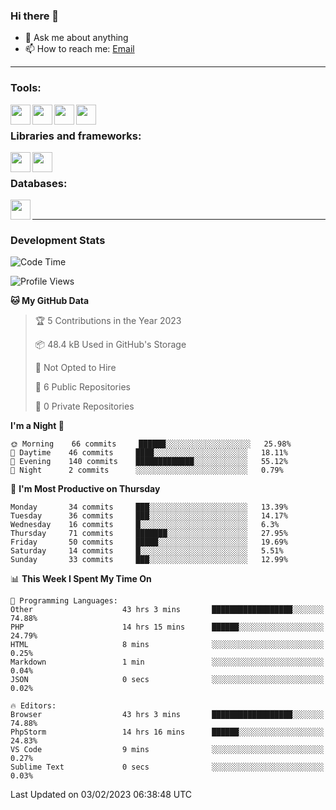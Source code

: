 ### Hi there 👋

- 💬 Ask me about anything
- 📫 How to reach me: [Email]

---

### Tools:
<img align='left' height="32" width="32" src="https://cdn.jsdelivr.net/npm/simple-icons@4.8.0/icons/phpstorm.svg" />
<img align='left' height="32" width="32" src="https://cdn.jsdelivr.net/npm/simple-icons@4.8.0/icons/sublimetext.svg" />
<img align='left' height="32" width="32" src="https://cdn.jsdelivr.net/npm/simple-icons@4.8.0/icons/laragon.svg" />
<img align='left' height="32" width="32" src="https://cdn.jsdelivr.net/npm/simple-icons@4.8.0/icons/xampp.svg" />
<br>

### Libraries and frameworks:
<img align='left' height="32" width="32" src="https://cdn.jsdelivr.net/npm/simple-icons@4.8.0/icons/laravel.svg" />
<img align='left' height="32" width="32" src="https://cdn.jsdelivr.net/npm/simple-icons@4.8.0/icons/jquery.svg" />
<br>

### Databases:
<img align='left' height="32" width="32" src="https://cdn.jsdelivr.net/npm/simple-icons@4.8.0/icons/mysql.svg" />
<br>

---
### Development Stats
<!--START_SECTION:waka-->
![Code Time](http://img.shields.io/badge/Code%20Time-887%20hrs%2045%20mins-blue)

![Profile Views](http://img.shields.io/badge/Profile%20Views-1-blue)

**🐱 My GitHub Data** 

> 🏆 5 Contributions in the Year 2023
 > 
> 📦 48.4 kB Used in GitHub's Storage 
 > 
> 🚫 Not Opted to Hire
 > 
> 📜 6 Public Repositories 
 > 
> 🔑 0 Private Repositories  
 > 
**I'm a Night 🦉** 

```text
🌞 Morning    66 commits     ██████░░░░░░░░░░░░░░░░░░░   25.98% 
🌆 Daytime    46 commits     ████░░░░░░░░░░░░░░░░░░░░░   18.11% 
🌃 Evening    140 commits    █████████████░░░░░░░░░░░░   55.12% 
🌙 Night      2 commits      ░░░░░░░░░░░░░░░░░░░░░░░░░   0.79%

```
📅 **I'm Most Productive on Thursday** 

```text
Monday       34 commits     ███░░░░░░░░░░░░░░░░░░░░░░   13.39% 
Tuesday      36 commits     ███░░░░░░░░░░░░░░░░░░░░░░   14.17% 
Wednesday    16 commits     █░░░░░░░░░░░░░░░░░░░░░░░░   6.3% 
Thursday     71 commits     ███████░░░░░░░░░░░░░░░░░░   27.95% 
Friday       50 commits     █████░░░░░░░░░░░░░░░░░░░░   19.69% 
Saturday     14 commits     █░░░░░░░░░░░░░░░░░░░░░░░░   5.51% 
Sunday       33 commits     ███░░░░░░░░░░░░░░░░░░░░░░   12.99%

```


📊 **This Week I Spent My Time On** 

```text
💬 Programming Languages: 
Other                    43 hrs 3 mins       ██████████████████░░░░░░░   74.88% 
PHP                      14 hrs 15 mins      ██████░░░░░░░░░░░░░░░░░░░   24.79% 
HTML                     8 mins              ░░░░░░░░░░░░░░░░░░░░░░░░░   0.25% 
Markdown                 1 min               ░░░░░░░░░░░░░░░░░░░░░░░░░   0.04% 
JSON                     0 secs              ░░░░░░░░░░░░░░░░░░░░░░░░░   0.02%

🔥 Editors: 
Browser                  43 hrs 3 mins       ██████████████████░░░░░░░   74.88% 
PhpStorm                 14 hrs 16 mins      ██████░░░░░░░░░░░░░░░░░░░   24.83% 
VS Code                  9 mins              ░░░░░░░░░░░░░░░░░░░░░░░░░   0.27% 
Sublime Text             0 secs              ░░░░░░░░░░░░░░░░░░░░░░░░░   0.03%

```


 Last Updated on 03/02/2023 06:38:48 UTC
<!--END_SECTION:waka-->

[huyviet]: https://huyviet.vn/
[EMAIl]: https://mail.google.com/mail/u/0/?fs=1&tf=cm&source=mailto&to=huynguyenviet0110@gmail.com
